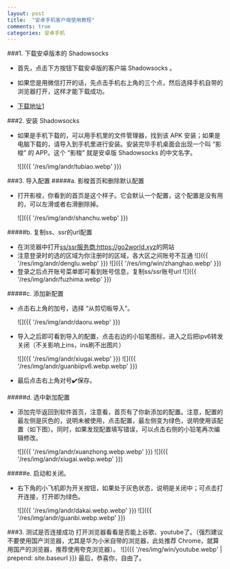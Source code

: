 ```yaml
---
layout: post
title:  "安卓手机客户端使用教程"
comments: true
categories: 安卓手机
---
```


###1. 下载安卓版本的 Shadowsocks
* 首先，点击下方按钮下载安卓版的客户端 Shadowsocks 。

* 如果您是用微信打开的话，先点击手机右上角的三个点，然后选择手机自带的浏览器打开，这样才能下载成功。

* <a class="downbtn" href="https://yhvps.com/usr/uploads/app/shadowsocks--universal-4.6.2.apk" target="_blank" rel="noopener">下载地址1</a>


###2. 安装 Shadowsocks
* 如果是手机下载的，可以用手机里的文件管理器，找到该 APK 安装；如果是电脑下载的，请导入到手机里进行安装。安装完毕手机桌面会出现一个叫 “影梭” 的 APP。这个 “影梭” 就是安卓版 Shadowsocks 的中文名字。
  
  ![]({{ '/res/img/andr/tubiao.webp' }})


###3. 导入配置
#####a. 影梭首页和删除默认配置
* 打开影梭，你看到的首页是这个样子。它会默认一个配置，这个配置是没有用的，可以左滑或者右滑删除掉。

    ![]({{ '/res/img/andr/shanchu.webp' }})

#####b. 复制ss、ssr的url配置
* 在浏览器中打开<a class="downbtn" href="https://go2world.xyz" target="_blank" rel="noopener">ss/ssr服务商:https://go2world.xyz</a>的网站
* 注意登录时的选的区域为你注册时的区域，各大区之间账号不互通
    ![]({{ '/res/img/andr/denglu.webp' }})
    ![]({{ '/res/img/win/zhanghao.webp' }})
* 登录之后点开账号菜单即可看到账号信息，复制ss/ssr账号url
    ![]({{ '/res/img/andr/fuzhima.webp' }})

#####c. 添加新配置

* 点击右上角的加号，选择 “从剪切板导入”。

    ![]({{ '/res/img/andr/daoru.webp' }})

* 导入之后即可看到导入的配置，点击右边的小铅笔图标，进入之后把ipv6转发关闭（不关影响上ins，ins刷不出图片）

    ![]({{ '/res/img/andr/xiugai.webp' }})
    ![]({{ '/res/img/andr/guanbiipv6.webp.webp' }})
  
* 最后点击右上角对号✔️保存。



#####d. 选中新加配置

* 添加完毕返回到软件首页，注意看，首页有了你新添加的配置。注意，配置的最左侧是灰色的，说明未被使用，点击配置，最左侧变为绿色，说明使用该配置（如下图）。同时，如果发现配置填写错误，可以点击右侧的小铅笔再次编辑修改。

     ![]({{ '/res/img/andr/xuanzhong.webp.webp' }})
     ![]({{ '/res/img/andr/xiugai.webp.webp' }})


#####e. 启动和关闭。
* 右下角的小飞机即为开关按钮，如果处于灰色状态，说明是关闭中；可点击打开连接，打开即为绿色。

     ![]({{ '/res/img/andr/dakai.webp.webp' }})
     ![]({{ '/res/img/andr/guanbi.webp.webp' }})


###3. 测试是否连接成功
打开浏览器看看是否能上谷歌、youtube了。（强烈建议不要使用国产浏览器，尤其是华为小米自带的浏览器，此处推荐 Chrome，就算用国产的浏览器，推荐使用夸克浏览器）。
    ![]({{ '/res/img/win/youtube.webp' | prepend: site.baseurl  }})
最后，恭喜你，自由了。